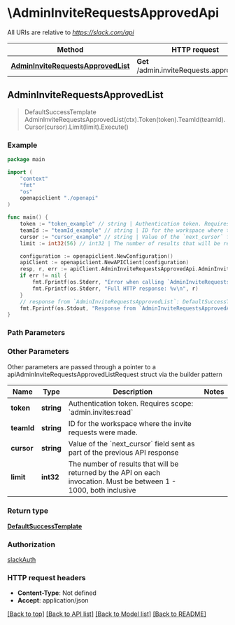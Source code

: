 # \AdminInviteRequestsApprovedApi

All URIs are relative to *https://slack.com/api*

Method | HTTP request | Description
------------- | ------------- | -------------
[**AdminInviteRequestsApprovedList**](AdminInviteRequestsApprovedApi.md#AdminInviteRequestsApprovedList) | **Get** /admin.inviteRequests.approved.list | 



## AdminInviteRequestsApprovedList

> DefaultSuccessTemplate AdminInviteRequestsApprovedList(ctx).Token(token).TeamId(teamId).Cursor(cursor).Limit(limit).Execute()





### Example

```go
package main

import (
    "context"
    "fmt"
    "os"
    openapiclient "./openapi"
)

func main() {
    token := "token_example" // string | Authentication token. Requires scope: `admin.invites:read`
    teamId := "teamId_example" // string | ID for the workspace where the invite requests were made. (optional)
    cursor := "cursor_example" // string | Value of the `next_cursor` field sent as part of the previous API response (optional)
    limit := int32(56) // int32 | The number of results that will be returned by the API on each invocation. Must be between 1 - 1000, both inclusive (optional)

    configuration := openapiclient.NewConfiguration()
    apiClient := openapiclient.NewAPIClient(configuration)
    resp, r, err := apiClient.AdminInviteRequestsApprovedApi.AdminInviteRequestsApprovedList(context.Background()).Token(token).TeamId(teamId).Cursor(cursor).Limit(limit).Execute()
    if err != nil {
        fmt.Fprintf(os.Stderr, "Error when calling `AdminInviteRequestsApprovedApi.AdminInviteRequestsApprovedList``: %v\n", err)
        fmt.Fprintf(os.Stderr, "Full HTTP response: %v\n", r)
    }
    // response from `AdminInviteRequestsApprovedList`: DefaultSuccessTemplate
    fmt.Fprintf(os.Stdout, "Response from `AdminInviteRequestsApprovedApi.AdminInviteRequestsApprovedList`: %v\n", resp)
}
```

### Path Parameters



### Other Parameters

Other parameters are passed through a pointer to a apiAdminInviteRequestsApprovedListRequest struct via the builder pattern


Name | Type | Description  | Notes
------------- | ------------- | ------------- | -------------
 **token** | **string** | Authentication token. Requires scope: &#x60;admin.invites:read&#x60; | 
 **teamId** | **string** | ID for the workspace where the invite requests were made. | 
 **cursor** | **string** | Value of the &#x60;next_cursor&#x60; field sent as part of the previous API response | 
 **limit** | **int32** | The number of results that will be returned by the API on each invocation. Must be between 1 - 1000, both inclusive | 

### Return type

[**DefaultSuccessTemplate**](DefaultSuccessTemplate.md)

### Authorization

[slackAuth](../README.md#slackAuth)

### HTTP request headers

- **Content-Type**: Not defined
- **Accept**: application/json

[[Back to top]](#) [[Back to API list]](../README.md#documentation-for-api-endpoints)
[[Back to Model list]](../README.md#documentation-for-models)
[[Back to README]](../README.md)

